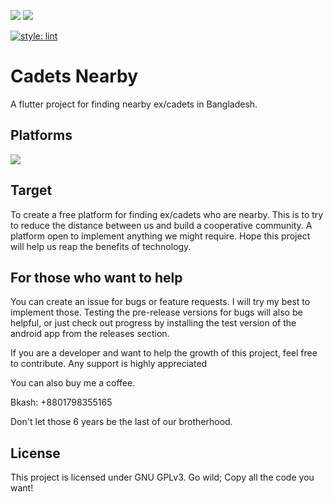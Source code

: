 [![](https://img.shields.io/badge/Dart-0175C2?style=for-the-badge&logo=dart&logoColor=white)]()
[![](https://img.shields.io/badge/Flutter-02569B?style=for-the-badge&logo=flutter&logoColor=white)]()

[![style: lint](https://img.shields.io/badge/style-lint-4BC0F5.svg)](https://pub.dev/packages/lint)
# Cadets Nearby

A flutter project for finding nearby ex/cadets in Bangladesh.

## Platforms
[![](https://img.shields.io/badge/Android-3DDC84?style=for-the-badge&logo=android&logoColor=white)]()

## Target

To create a free platform for finding ex/cadets who are nearby.
This is to try to reduce the distance between us and build a cooperative community.
A platform open to implement anything we might require.
Hope this project will help us reap the benefits of technology.

## For those who want to help

You can create an issue for bugs or feature requests.
I will try my best to implement those.
Testing the pre-release versions for bugs will also be helpful, or just check out progress by installing the test version of the android app from the releases section.

If you are a developer and want to help the growth of this project, feel free to contribute.
Any support is highly appreciated

You can also buy me a coffee.

Bkash: +8801798355165



Don't let those 6 years be the last of our brotherhood.

## License

This project is licensed under GNU GPLv3. Go wild; Copy all the code you want!
